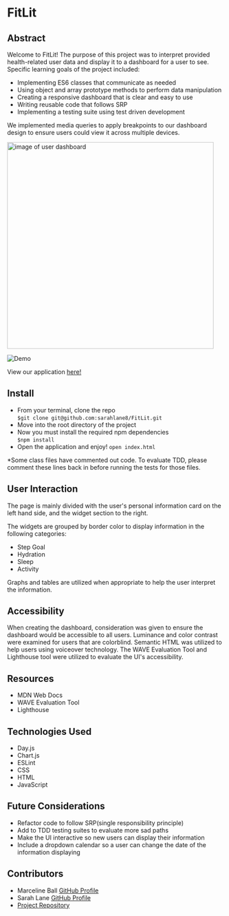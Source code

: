 # FitLit

## Abstract
Welcome to FitLit! The purpose of this project was to interpret provided health-related user data and display it to a dashboard for a user to see. Specific learning goals of the project included:  
  * Implementing ES6 classes that communicate as needed
  * Using object and array prototype methods to perform data manipulation
  * Creating a responsive dashboard that is clear and easy to use
  * Writing reusable code that follows SRP
  * Implementing a testing suite using test driven development  

  We implemented media queries to apply breakpoints to our dashboard design to ensure users could view it across multiple devices.  

  <img width="480" alt="image of user dashboard" src="https://user-images.githubusercontent.com/70901622/113950164-efab4180-97cd-11eb-9b4f-39ed1d6272e8.png">  

  ![Demo](https://media.giphy.com/media/ZOt9dt7LbedLNQoZHR/giphy.gif)


View our application [here!](https://sarahlane8.github.io/FitLit/)

## Install
  * From your terminal, clone the repo  
`$git clone git@github.com:sarahlane8/FitLit.git`  
  * Move into the root directory of the project  
  * Now you must install the required npm dependencies  
  `$npm install`
  * Open the application and enjoy!
  `open index.html`  

*Some class files have commented out code.  To evaluate TDD, please comment these lines back in before running the tests for those files.

## User Interaction
The page is mainly divided with the user's personal information card on the left hand side, and the widget section to the right.   

The widgets are grouped by border color to display information in the following categories:
  * Step Goal  
  * Hydration
  * Sleep
  * Activity  
  
Graphs and tables are utilized when appropriate to help the user interpret the information.


## Accessibility
When creating the dashboard, consideration was given to ensure the dashboard would be accessible to all users.  Luminance and color contrast were examined for users that are colorblind.  Semantic HTML was utilized to help users using voiceover technology.  The WAVE Evaluation Tool and Lighthouse tool were utilized to evaluate the UI's accessibility.

## Resources
  * MDN Web Docs
  * WAVE Evaluation Tool
  * Lighthouse

## Technologies Used
  * Day.js
  * Chart.js
  * ESLint
  * CSS
  * HTML
  * JavaScript

## Future Considerations
  * Refactor code to follow SRP(single responsibility principle)
  * Add to TDD testing suites to evaluate more sad paths
  * Make the UI interactive so new users can display their information
  * Include a dropdown calendar so a user can change the date of the information displaying

## Contributors
  * Marceline Ball [GitHub Profile](https://github.com/MarcelineBall)
  * Sarah Lane [GitHub Profile](https://github.com/sarahlane8)
  * [Project Repository](https://github.com/sarahlane8/FitLit)  

